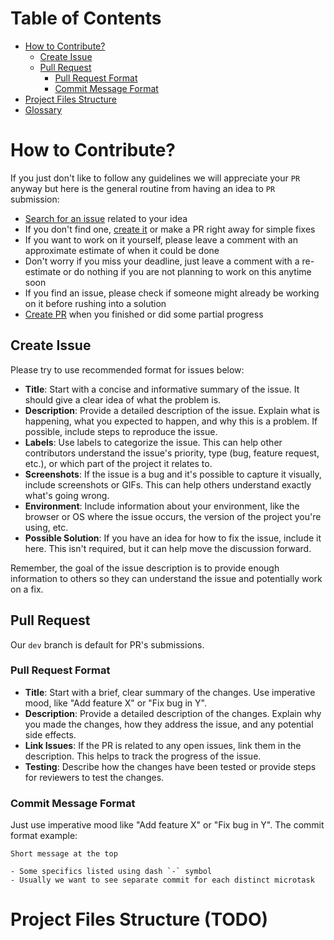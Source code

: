 # Table of Contents

- [How to Contribute?](#how-to-contribute)
  - [Create Issue](#create-issue)
  - [Pull Request](#pull-request)
    - [Pull Request Format](#pull-request-format)
    - [Commit Message Format](#commit-message-format)
- [Project Files Structure](#project-files-structure)
- [Glossary](#glossary)

# How to Contribute?

If you just don't like to follow any guidelines we will appreciate your `PR` anyway but here is the general routine from having an idea to `PR` submission:

- [Search for an issue](https://github.com/incerta/spadar/issues) related to your idea
- If you don't find one, [create it](#create-issue) or make a PR right away for simple fixes
- If you want to work on it yourself, please leave a comment with an approximate estimate of when it could be done
- Don't worry if you miss your deadline, just leave a comment with a re-estimate or do nothing if you are not planning to work on this anytime soon
- If you find an issue, please check if someone might already be working on it before rushing into a solution
- [Create PR](#pull-request) when you finished or did some partial progress

## Create Issue

Please try to use recommended format for issues below:

- **Title**: Start with a concise and informative summary of the issue. It should give a clear idea of what the problem is.
- **Description**: Provide a detailed description of the issue. Explain what is happening, what you expected to happen, and why this is a problem. If possible, include steps to reproduce the issue.
- **Labels**: Use labels to categorize the issue. This can help other contributors understand the issue's priority, type (bug, feature request, etc.), or which part of the project it relates to.
- **Screenshots**: If the issue is a bug and it's possible to capture it visually, include screenshots or GIFs. This can help others understand exactly what's going wrong.
- **Environment**: Include information about your environment, like the browser or OS where the issue occurs, the version of the project you're using, etc.
- **Possible Solution**: If you have an idea for how to fix the issue, include it here. This isn't required, but it can help move the discussion forward.

Remember, the goal of the issue description is to provide enough information to others so they can understand the issue and potentially work on a fix.

## Pull Request

Our `dev` branch is default for PR's submissions.

### Pull Request Format

- **Title**: Start with a brief, clear summary of the changes. Use imperative mood, like "Add feature X" or "Fix bug in Y".
- **Description**: Provide a detailed description of the changes. Explain why you made the changes, how they address the issue, and any potential side effects.
- **Link Issues**: If the PR is related to any open issues, link them in the description. This helps to track the progress of the issue.
- **Testing**: Describe how the changes have been tested or provide steps for reviewers to test the changes.

### Commit Message Format

Just use imperative mood like "Add feature X" or "Fix bug in Y". The commit format example:

```
Short message at the top

- Some specifics listed using dash `-` symbol
- Usually we want to see separate commit for each distinct microtask
```

# Project Files Structure (TODO)
